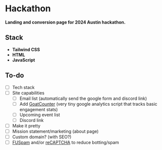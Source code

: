 # Hackathon

**Landing and conversion page for 2024 Austin hackathon.**

## Stack
- **Tailwind CSS**
- **HTML**
- **JavaScript**

## To-do
- [ ] Tech stack
- [ ] Site capabilities
  - [ ] Email list (automatically send the google form and discord link)
  - [ ] Add [GoatCounter](https://github.com/arp242/goatcounter) (very tiny google analytics script that tracks basic engagement stats)
  - [ ] Upcoming event list
  - [ ] Discord link
- [ ] Make it pretty
- [ ] Mission statement/marketing (about page)
- [ ] Custom domain? (with SEO?)
- [ ] [FUSpam](https://www.whatsmyip.org/lib/fuspam-akismet-php/) and/or [reCAPTCHA](https://www.google.com/recaptcha/about/) to reduce botting/spam
